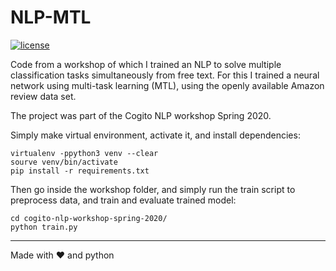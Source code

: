 # NLP-MTL
[![license](https://img.shields.io/github/license/DAVFoundation/captain-n3m0.svg?style=flat-square)](https://github.com/DAVFoundation/captain-n3m0/blob/master/LICENSE)

Code from a workshop of which I trained an NLP to solve multiple classification tasks simultaneously from free text. For this I trained a neural network using multi-task learning (MTL), using the openly available Amazon review data set.

The project was part of the Cogito NLP workshop Spring 2020.

Simply make virtual environment, activate it, and install dependencies:
```
virtualenv -ppython3 venv --clear
sourve venv/bin/activate
pip install -r requirements.txt
```

Then go inside the workshop folder, and simply run the train script to preprocess data, and train and evaluate trained model:
```
cd cogito-nlp-workshop-spring-2020/
python train.py
```

------

Made with :heart: and python
